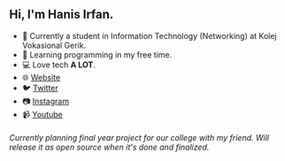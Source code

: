 ## Hi, I'm Hanis Irfan.

- :school: Currently a student in Information Technology (Networking) at Kolej Vokasional Gerik.
- :book: Learning programming in my free time.
- :computer: Love tech **A LOT**.
- 🌐 [Website](https://hanisirfan.xyz)
- 🐦 [Twitter](https://twitter.com/mhanisirfan)
- 📷 [Instagram](https://instagram.com/m.hanisirfan)
- 📹 [Youtube](https://www.youtube.com/channel/UCR89O-Myy-gmMVWj_MoISCQ)


###### Currently planning final year project for our college with my friend. Will release it as open source when it's done and finalized.
